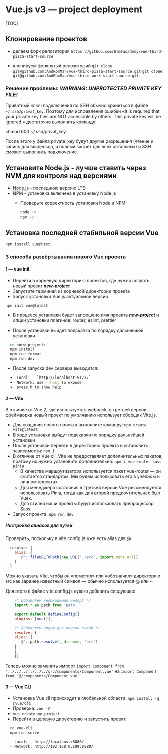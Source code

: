 # Vue.js v3 — project deployment

[TOC]

## Клонирование проектов

- делаем форк репозитория
`https://github.com/htmlacademy/vue-third-pizza-start-source`

- клонируем форкнутый репозиторий
`git clone git@github.com:AndRomMan/vue-third-pizza-start-source.git`
`git clone git@github.com:AndRomMan/vue-third-work-start-source.git`

### Решение проблемы: ***WARNING: UNPROTECTED PRIVATE KEY FILE!***

Приватный ключ подключения по SSH обычно храниться в файле `~/.ssh/privat_key`. Поэтому для исправления ошибки «It is required that your private key files are NOT accessible by others. This private key will be ignored.» достаточно выполнить команду:

chmod 600 ~/.ssh/privat_key

После этого у файла private_key будут другие разрешения (чтение и запись для владельца, и полный запрет для всех остальных) и SSH сможет выполнить подключение.

## Установите Node.js - лучше ставить через NVM для контроля над версиями

- [Node.js](https://nodejs.org/ru/) - последнюю версию LTS
- NPM - установка включена в установку Node.js
  - Проверьте корректность установки Node и NPM:

    ```bash
    node -v
    npm -v
    ```

## Установка последней стабильной версии Vue

`npm install vue@next`

### 3 способа развёртывания нового Vue проекта

#### 1 — vue init

- Перейти в корневую директорию проектов, где нужно создать новый проект ***new-project***
- Запустите терминал из корневой директории проекта
- Запуск установки Vue.js актуальной версии

`npm init vue@latest`

- В процессе установки будет запрошено имя проекта ***new-project*** и опции установки плагинов: router, eslint, prettier

- После установки выйдет подсказка по порядку дальнейшей установки

```bash
  cd <new-project>
  npm install
  npm run format
  npm run dev
```

- После запуска dev сервера выводится:

```bash
  ➜  Local:   `http://localhost:5173/`
  ➜  Network: use --host to expose
  ➜  press h to show help
```

#### 2 — Vite

В отличие от Vue 2, где используется webpack, в третьей версии фреймворка новый проект по умолчанию использует сборщик Vite.js.

- Для создания нового проекта выполните команду: `npm create vite@latest`
- В ходе установки выйдут подсказки по порядку дальнейшей установки
- После установки перейти в директорию проекта и установить зависимости: `npm i`
- В отличие от Vue cli, Vite не предоставляет дополнительных пакетов, поэтому их нужно установить дополнительно:
  `npm i vue-router sass pinia`
  - В качестве маршрутизатора используется пакет vue-router — он считается стандартом. Мы будем использовать его в учебном и личном проектах.
  - Для менеджера состояния в третьей версии Vue рекомендуется использовать Pinia, тогда как для второй предпочтительнее был Vuex.
  - Для стилей наши проекты будут использовать препроцессор Sass.
- Запуск проекта: `npm run dev`  
  
##### Настройка алиасов для путей

  Проверить, поскольку в vite.config.js уже есть alias для @

  ```js
    resolve: {
      alias: {
        '@': fileURLToPath(new URL('./src', import.meta.url))
      }
    }
  ```

  Можно указать Vite, чтобы он «пометил» или «обозначил» директорию src как заранее известный символ — обычно используется @ или ~

  Для этого в файле vite.config.js нужно добавить следующее:

  ```js
      /* Добавляем необходимый импорт */
      import * as path from 'path'

      export default defineConfig({
      plugins: [vue()],

      /* Добавляем опцию для поиска путей */
      resolve: {
      alias: {
        '@': path.resolve(__dirname, 'src')
      }
      }
      })
  ```

  Теперь можно заменить импорт
  `import Component from '../../../../../../src/components/Component.vue'`
  на
  `import Component from '@/components/Component.vue'`

#### 3 — Vue CLI

- Установка Vue cli происходит в глобальной области:
  `npm install -g @vue/cli`
- Проверка: `vue -V`
- `vue create my-project`
- Перейти в целевую директорию и запустить проект:
  
```bash
  cd vue-cli
  npm run serve
```

```bash
  - Local:   http://localhost:8080/
  - Network: http://192.168.0.109:8080/
```

